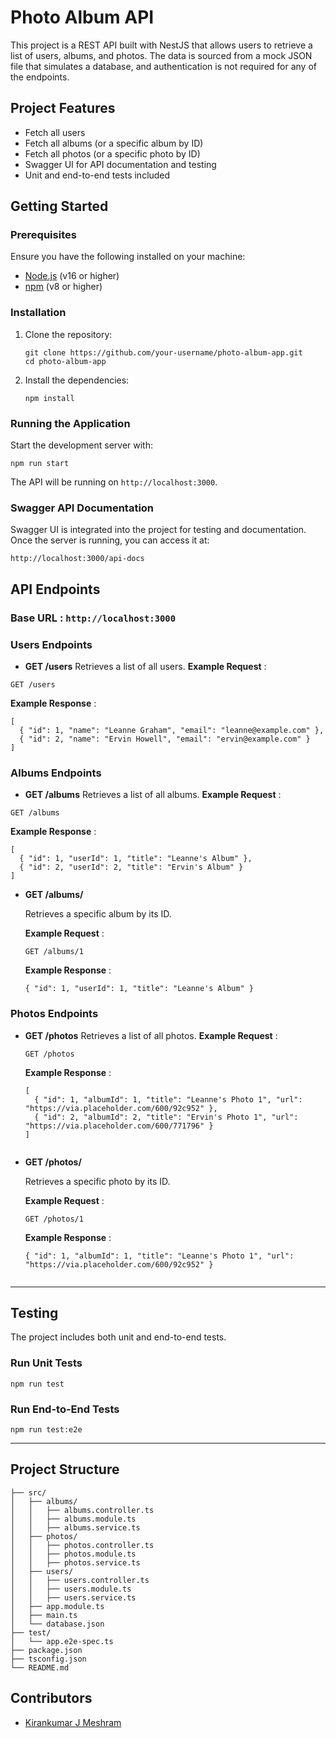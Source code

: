 # **Photo Album API**

This project is a REST API built with NestJS that allows users to retrieve a list of users, albums, and photos. The data is sourced from a mock JSON file that simulates a database, and authentication is not required for any of the endpoints.

## **Project Features**

* Fetch all users
* Fetch all albums (or a specific album by ID)
* Fetch all photos (or a specific photo by ID)
* Swagger UI for API documentation and testing
* Unit and end-to-end tests included

## **Getting Started**

### **Prerequisites**

Ensure you have the following installed on your machine:

* [Node.js]() (v16 or higher)
* [npm](https://www.npmjs.com/) (v8 or higher)

### **Installation**

1. Clone the repository:

   ```
   git clone https://github.com/your-username/photo-album-app.git
   cd photo-album-app

   ```
2. Install the dependencies:

   ```
   npm install

   ```

### **Running the Application**

Start the development server with:

```
npm run start
```


The API will be running on `http://localhost:3000`.

### **Swagger API Documentation**

Swagger UI is integrated into the project for testing and documentation. Once the server is running, you can access it at:

```
http://localhost:3000/api-docs

```

## **API Endpoints**

### **Base URL** : `http://localhost:3000`

### **Users Endpoints**

* **GET /users**
  Retrieves a list of all users.
  **Example Request** :

```
GET /users

```

  **Example Response** :

```
[
  { "id": 1, "name": "Leanne Graham", "email": "leanne@example.com" },
  { "id": 2, "name": "Ervin Howell", "email": "ervin@example.com" }
]

```

### **Albums Endpoints**

* **GET /albums**
  Retrieves a list of all albums.
  **Example Request** :

```
GET /albums

```

  **Example Response** :

```
[
  { "id": 1, "userId": 1, "title": "Leanne's Album" },
  { "id": 2, "userId": 2, "title": "Ervin's Album" }
]

```

* **GET /albums/**

  Retrieves a specific album by its ID.

  **Example Request** :

  ```
  GET /albums/1

  ```

  **Example Response** :

  ```
  { "id": 1, "userId": 1, "title": "Leanne's Album" }

  ```

### **Photos Endpoints**

* **GET /photos**
  Retrieves a list of all photos.
  **Example Request** :

  ```
  GET /photos
  ```

  **Example Response** :

  ```
  [
    { "id": 1, "albumId": 1, "title": "Leanne's Photo 1", "url": "https://via.placeholder.com/600/92c952" },
    { "id": 2, "albumId": 2, "title": "Ervin's Photo 1", "url": "https://via.placeholder.com/600/771796" }
  ]

  ```

  ```

  ```
* **GET /photos/**

  Retrieves a specific photo by its ID.

  **Example Request** :

  ```
  GET /photos/1
  ```

  **Example Response** :

  ```
  { "id": 1, "albumId": 1, "title": "Leanne's Photo 1", "url": "https://via.placeholder.com/600/92c952" }

  ```

  ```

  ```

---

## **Testing**

The project includes both unit and end-to-end tests.

### **Run Unit Tests**

```
npm run test

```

### **Run End-to-End Tests**

```
npm run test:e2e

```

---

## **Project Structure**

```
├── src/
│   ├── albums/
│   │   ├── albums.controller.ts
│   │   ├── albums.module.ts
│   │   ├── albums.service.ts
│   ├── photos/
│   │   ├── photos.controller.ts
│   │   ├── photos.module.ts
│   │   ├── photos.service.ts
│   ├── users/
│   │   ├── users.controller.ts
│   │   ├── users.module.ts
│   │   ├── users.service.ts
│   ├── app.module.ts
│   ├── main.ts
│   └── database.json
├── test/
│   └── app.e2e-spec.ts
├── package.json
├── tsconfig.json
└── README.md
```


## **Contributors**

* [Kirankumar J Meshram ](https://github.com/kirankumarjmeshram)
